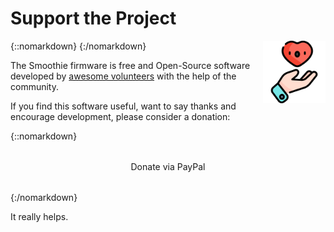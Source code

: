 
# Support the Project

{::nomarkdown}
<a href="images/give.png">
  <img src="images/give.png" alt="GIVE" width=100 height=100 style="float: right; margin-left: 1rem;"/>
</a>
{:/nomarkdown}

The Smoothie firmware is free and Open-Source software developed by [awesome volunteers](https://github.com/Smoothieware/Smoothieware/graphs/contributors) with the help of the community.

If you find this software useful, want to say thanks and encourage development, please consider a donation:

{::nomarkdown}
<div style="text-align: center; margin: 2rem 0;">
  <sl-button variant="primary" size="large" href="https://paypal.me/smoothieware" target="_blank">
    <sl-icon slot="prefix" name="heart-fill"></sl-icon>
    Donate via PayPal
  </sl-button>
</div>
{:/nomarkdown}

It really helps.
